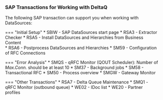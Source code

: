 

### SAP Transactions for Working with DeltaQ

The following SAP transaction can support you when working with DataSources:

=== "Initial Setup"
	* SBIW - SAP DataSources start page
	* RSA3 - Extractor Checker 
	* RSA5 - Install DataSources and Hierarchies from Business Content  
	* RSA6 - Postprocess DataSources and Hierarchies 
	* SM59 - Configuration of RFC Connections 

=== "Error Analysis"
	* SMQS - qRFC Monitor (QOUT Scheduler): Number of *Max.Conn.* should be at least 10
	* SM37 - Background jobs
	* SM58 - Transactional RFC
	* SM50 - Process overview
	* SMGW - Gateway Monitor

=== "Other Transactions"
	* RSA7 - Delta Queue Maintenance
	* SMQ1 - qRFC Monitor (outbound queue)
	* WE02 - IDoc list
	* WE20 - Partner profiles

